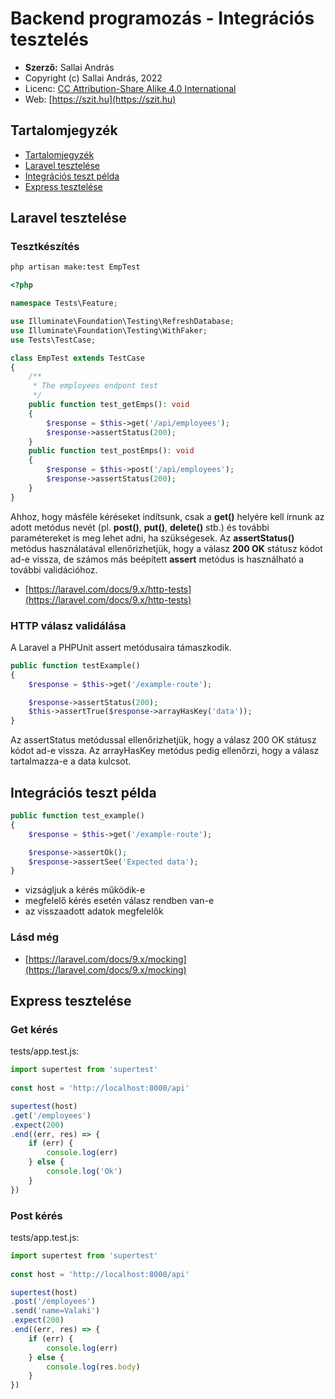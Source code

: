 # Backend programozás - Integrációs tesztelés

* **Szerző:** Sallai András
* Copyright (c) Sallai András, 2022
* Licenc: [CC Attribution-Share Alike 4.0 International](https://creativecommons.org/licenses/by-sa/4.0/)
* Web: [https://szit.hu](https://szit.hu)

## Tartalomjegyzék

* [Tartalomjegyzék](#tartalomjegyzék)
* [Laravel tesztelése](#laravel-tesztelése)
* [Integrációs teszt példa](#integrációs-teszt-példa)
* [Express tesztelése](#express-tesztelése)

## Laravel tesztelése

### Tesztkészítés

```bash
php artisan make:test EmpTest
```

```php
<?php

namespace Tests\Feature;

use Illuminate\Foundation\Testing\RefreshDatabase;
use Illuminate\Foundation\Testing\WithFaker;
use Tests\TestCase;

class EmpTest extends TestCase
{
    /**
     * The employees endpont test
     */
    public function test_getEmps(): void
    {
        $response = $this->get('/api/employees');
        $response->assertStatus(200);
    }
    public function test_postEmps(): void
    {
        $response = $this->post('/api/employees');
        $response->assertStatus(200);
    }
}
```

Ahhoz, hogy másféle kéréseket indítsunk, csak a **get()** helyére kell írnunk az adott metódus nevét (pl. **post()**, **put()**, **delete()** stb.) és további paramétereket is meg lehet adni, ha szükségesek. Az **assertStatus()** metódus használatával ellenőrizhetjük, hogy a válasz **200 OK** státusz kódot ad-e vissza, de számos más beépített **assert** metódus is használható a további validációhoz.

* [https://laravel.com/docs/9.x/http-tests](https://laravel.com/docs/9.x/http-tests)

### HTTP válasz validálása

A Laravel a PHPUnit assert metódusaira támaszkodik.

```php
public function testExample()
{
    $response = $this->get('/example-route');

    $response->assertStatus(200);
    $this->assertTrue($response->arrayHasKey('data'));
}
```

Az assertStatus metódussal ellenőrizhetjük, hogy a válasz 200 OK státusz kódot ad-e vissza. Az arrayHasKey metódus pedig ellenőrzi, hogy a válasz tartalmazza-e a data kulcsot.

## Integrációs teszt példa

```php
public function test_example()
{
    $response = $this->get('/example-route');

    $response->assertOk();
    $response->assertSee('Expected data');
}
```

* vizságljuk a kérés működik-e
* megfelelő kérés esetén válasz rendben van-e
* az visszaadott adatok megfelelők

### Lásd még

* [https://laravel.com/docs/9.x/mocking](https://laravel.com/docs/9.x/mocking)

## Express tesztelése

### Get kérés

tests/app.test.js:

```javascript
import supertest from 'supertest'
    
const host = 'http://localhost:8000/api' 

supertest(host)
.get('/employees')
.expect(200)
.end((err, res) => {
    if (err) {
        console.log(err)
    } else {
        console.log('Ok')
    }
})
```

### Post kérés

tests/app.test.js:

```javascript
import supertest from 'supertest'
    
const host = 'http://localhost:8000/api' 

supertest(host)
.post('/employees')
.send('name=Valaki')
.expect(200)
.end((err, res) => {
    if (err) {
        console.log(err)
    } else {
        console.log(res.body)
    }
})
```
